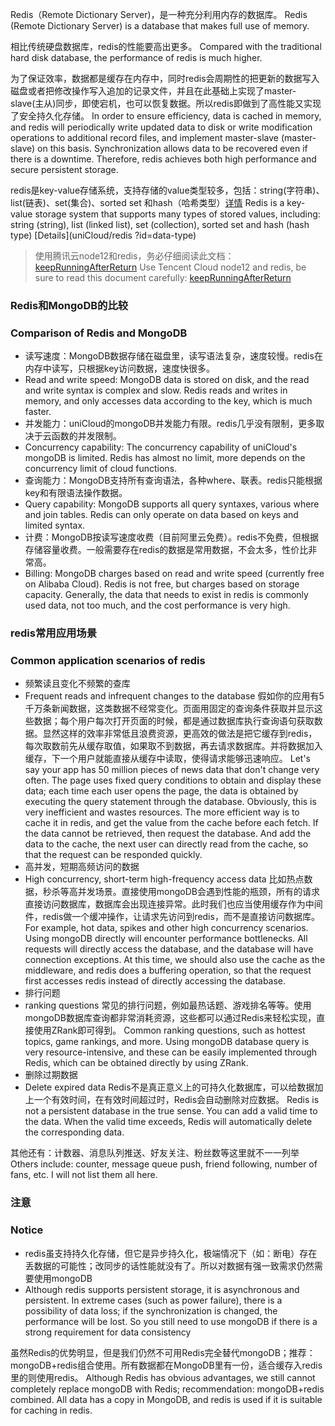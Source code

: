 Redis（Remote Dictionary Server)，是一种充分利用内存的数据库。
Redis (Remote Dictionary Server) is a database that makes full use of memory.

相比传统硬盘数据库，redis的性能要高出更多。
Compared with the traditional hard disk database, the performance of redis is much higher.

为了保证效率，数据都是缓存在内存中，同时redis会周期性的把更新的数据写入磁盘或者把修改操作写入追加的记录文件，并且在此基础上实现了master-slave(主从)同步，即使宕机，也可以恢复数据。所以redis即做到了高性能又实现了安全持久化存储。
In order to ensure efficiency, data is cached in memory, and redis will periodically write updated data to disk or write modification operations to additional record files, and implement master-slave (master-slave) on this basis. Synchronization allows data to be recovered even if there is a downtime. Therefore, redis achieves both high performance and secure persistent storage.

redis是key-value存储系统，支持存储的value类型较多，包括：string(字符串)、list(链表)、set(集合)、sorted set 和hash（哈希类型）[详情](uniCloud/redis?id=data-type)
Redis is a key-value storage system that supports many types of stored values, including: string (string), list (linked list), set (collection), sorted set and hash (hash type) [Details](uniCloud/redis ?id=data-type)

> 使用腾讯云node12和redis，务必仔细阅读此文档：[keepRunningAfterReturn](uniCloud/cf-functions.md?id=keep-running)
> Use Tencent Cloud node12 and redis, be sure to read this document carefully: [keepRunningAfterReturn](uniCloud/cf-functions.md?id=keep-running)

### Redis和MongoDB的比较
### Comparison of Redis and MongoDB
- 读写速度：MongoDB数据存储在磁盘里，读写语法复杂，速度较慢。redis在内存中读写，只根据key访问数据，速度快很多。
- Read and write speed: MongoDB data is stored on disk, and the read and write syntax is complex and slow. Redis reads and writes in memory, and only accesses data according to the key, which is much faster.
- 并发能力：uniCloud的mongoDB并发能力有限。redis几乎没有限制，更多取决于云函数的并发限制。
- Concurrency capability: The concurrency capability of uniCloud's mongoDB is limited. Redis has almost no limit, more depends on the concurrency limit of cloud functions.
- 查询能力：MongoDB支持所有查询语法，各种where、联表。redis只能根据key和有限语法操作数据。
- Query capability: MongoDB supports all query syntaxes, various where and join tables. Redis can only operate on data based on keys and limited syntax.
- 计费：MongoDB按读写速度收费（目前阿里云免费）。redis不免费，但根据存储容量收费。一般需要存在redis的数据是常用数据，不会太多，性价比非常高。
- Billing: MongoDB charges based on read and write speed (currently free on Alibaba Cloud). Redis is not free, but charges based on storage capacity. Generally, the data that needs to exist in redis is commonly used data, not too much, and the cost performance is very high.

### redis常用应用场景
### Common application scenarios of redis
- 频繁读且变化不频繁的查库
- Frequent reads and infrequent changes to the database
假如你的应用有5千万条新闻数据，这类数据不经常变化。页面用固定的查询条件获取并显示这些数据；每个用户每次打开页面的时候，都是通过数据库执行查询语句获取数据。显然这样的效率非常低且浪费资源，更高效的做法是把它缓存到redis，每次取数前先从缓存取值，如果取不到数据，再去请求数据库。并将数据加入缓存，下一个用户就能直接从缓存中读取，使得请求能够迅速响应。
Let's say your app has 50 million pieces of news data that don't change very often. The page uses fixed query conditions to obtain and display these data; each time each user opens the page, the data is obtained by executing the query statement through the database. Obviously, this is very inefficient and wastes resources. The more efficient way is to cache it in redis, and get the value from the cache before each fetch. If the data cannot be retrieved, then request the database. And add the data to the cache, the next user can directly read from the cache, so that the request can be responded quickly.
- 高并发，短期高频访问的数据
- High concurrency, short-term high-frequency access data
比如热点数据，秒杀等高并发场景。直接使用mongoDB会遇到性能的瓶颈，所有的请求直接访问数据库，数据库会出现连接异常。此时我们也应当使用缓存作为中间件，redis做一个缓冲操作，让请求先访问到redis，而不是直接访问数据库。
For example, hot data, spikes and other high concurrency scenarios. Using mongoDB directly will encounter performance bottlenecks. All requests will directly access the database, and the database will have connection exceptions. At this time, we should also use the cache as the middleware, and redis does a buffering operation, so that the request first accesses redis instead of directly accessing the database.
- 排行问题
- ranking questions
常见的排行问题，例如最热话题、游戏排名等等。使用mongoDB数据库查询都非常消耗资源，这些都可以通过Redis来轻松实现，直接使用ZRank即可得到。
Common ranking questions, such as hottest topics, game rankings, and more. Using mongoDB database query is very resource-intensive, and these can be easily implemented through Redis, which can be obtained directly by using ZRank.
- 删除过期数据
- Delete expired data
Redis不是真正意义上的可持久化数据库，可以给数据加上一个有效时间，在有效时间超过时，Redis会自动删除对应数据。
Redis is not a persistent database in the true sense. You can add a valid time to the data. When the valid time exceeds, Redis will automatically delete the corresponding data.

其他还有：计数器、消息队列推送、好友关注、粉丝数等这里就不一一列举
Others include: counter, message queue push, friend following, number of fans, etc. I will not list them all here.


### 注意
### Notice
- redis虽支持持久化存储，但它是异步持久化，极端情况下（如：断电）存在丢数据的可能性；改同步的话性能就没有了。所以对数据有强一致需求仍然需要使用mongoDB
- Although redis supports persistent storage, it is asynchronous and persistent. In extreme cases (such as power failure), there is a possibility of data loss; if the synchronization is changed, the performance will be lost. So you still need to use mongoDB if there is a strong requirement for data consistency

虽然Redis的优势明显，但是我们仍然不可用Redis完全替代mongoDB；推荐：mongoDB+redis组合使用。所有数据都在MongoDB里有一份，适合缓存入redis里的则使用redis。
Although Redis has obvious advantages, we still cannot completely replace mongoDB with Redis; recommendation: mongoDB+redis combined. All data has a copy in MongoDB, and redis is used if it is suitable for caching in redis.
